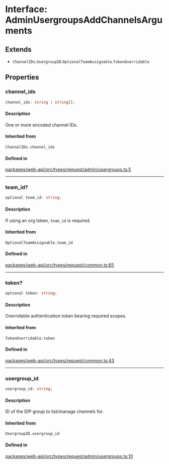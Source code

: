 # Interface: AdminUsergroupsAddChannelsArguments

## Extends

- `ChannelIDs`.`UsergroupID`.`OptionalTeamAssignable`.`TokenOverridable`

## Properties

### channel\_ids

```ts
channel_ids: string | string[];
```

#### Description

One or more encoded channel IDs.

#### Inherited from

`ChannelIDs.channel_ids`

#### Defined in

[packages/web-api/src/types/request/admin/usergroups.ts:5](https://github.com/slackapi/node-slack-sdk/blob/main/packages/web-api/src/types/request/admin/usergroups.ts#L5)

***

### team\_id?

```ts
optional team_id: string;
```

#### Description

If using an org token, `team_id` is required.

#### Inherited from

`OptionalTeamAssignable.team_id`

#### Defined in

[packages/web-api/src/types/request/common.ts:65](https://github.com/slackapi/node-slack-sdk/blob/main/packages/web-api/src/types/request/common.ts#L65)

***

### token?

```ts
optional token: string;
```

#### Description

Overridable authentication token bearing required scopes.

#### Inherited from

`TokenOverridable.token`

#### Defined in

[packages/web-api/src/types/request/common.ts:43](https://github.com/slackapi/node-slack-sdk/blob/main/packages/web-api/src/types/request/common.ts#L43)

***

### usergroup\_id

```ts
usergroup_id: string;
```

#### Description

ID of the IDP group to list/manage channels for.

#### Inherited from

`UsergroupID.usergroup_id`

#### Defined in

[packages/web-api/src/types/request/admin/usergroups.ts:10](https://github.com/slackapi/node-slack-sdk/blob/main/packages/web-api/src/types/request/admin/usergroups.ts#L10)
